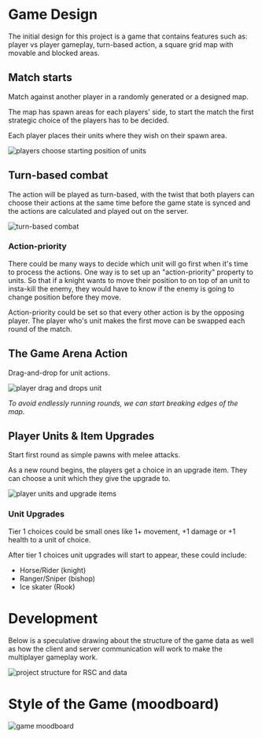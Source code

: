 # Game Design

The initial design for this project is a game that contains features such as: player vs player gameplay, turn-based action, a square grid map with movable and blocked areas.

## Match starts
Match against another player in a randomly generated or a designed map.

The map has spawn areas for each players' side, to start the match the first strategic choice of the players has to be decided.

Each player places their units where they wish on their spawn area.

![players choose starting position of units](./images/drawing-game-start.png)

## Turn-based combat
The action will be played as turn-based, with the twist that both players can choose their actions at the same time before the game state is synced and the actions are calculated and played out on the server.

![turn-based combat](./images/drawing-turn-based-combat.png)

### Action-priority
There could be many ways to decide which unit will go first when it's time to process the actions. One way is to set up an "action-priority" property to units. So that if a knight wants to move their position to on top of an unit to insta-kill the enemy, they would have to know if the enemy is going to change position before they move.

Action-priority could be set so that every other action is by the opposing player. The player who's unit makes the first move can be swapped each round of the match.

## The Game Arena Action
Drag-and-drop for unit actions. 

![player drag and drops unit](./images/drawing-arena-action.png)

*To avoid endlessly running rounds, we can start breaking edges of the map.*

## Player Units & Item Upgrades
Start first round as simple pawns with melee attacks.

As a new round begins, the players get a choice in an upgrade item. They can choose a unit which they give the upgrade to.

![player units and upgrade items](./images/drawing-player-units.png)

### Unit Upgrades
Tier 1 choices could be small ones like 1+ movement, +1 damage or +1 health to a unit of choice.

After tier 1 choices unit upgrades will start to appear, these could include:
- Horse/Rider (knight)
- Ranger/Sniper (bishop)
- Ice skater (Rook)

# Development
Below is a speculative drawing about the structure of the game data as well as how the client and server communication will work to make the multiplayer gameplay work.

![project structure for RSC and data](./images/drawing-game-data.png)

# Style of the Game (moodboard)

![game moodboard](./images/game-moodboard.jpg)